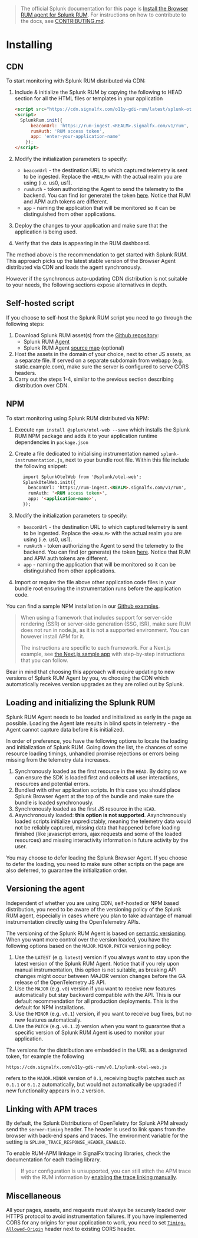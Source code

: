 > The official Splunk documentation for this page is [Install the Browser RUM agent for Splunk RUM](https://quickdraw.splunk.com/redirect/?product=Observability&location=github.rum.get.started&version=current). For instructions on how to contribute to the docs, see [CONTRIBUTING.md](../CONTRIBUTING.md#documentation).

# Installing

## CDN
To start monitoring with Splunk RUM distributed via CDN:
1. Include & initialize the Splunk RUM by copying the following to HEAD section for all the HTML files or templates in your application

    ```html
    <script src="https://cdn.signalfx.com/o11y-gdi-rum/latest/splunk-otel-web.js" crossorigin="anonymous"></script>
    <script>
      SplunkRum.init({
          beaconUrl: 'https://rum-ingest.<REALM>.signalfx.com/v1/rum',
          rumAuth: 'RUM access token',
          app: 'enter-your-application-name'
        });
    </script>
    ```

1. Modify the initialization parameters to specify:
   - `beaconUrl` - the destination URL to which captured telemetry is sent to be ingested. Replace the `<REALM>` with the actual realm you are using (i.e. us0, us1). 
   - `rumAuth` - token authorizing the Agent to send the telemetry to the backend. You can find (or generate) the token [here](https://app.signalfx.com/o11y/#/organization/current?selectedKeyValue=sf_section:accesstokens). 
     Notice that RUM and APM auth tokens are different.
   - `app` - naming the application that will be monitored so it can be distinguished from other applications.
1. Deploy the changes to your application and make sure that the application is being used.
1. Verify that the data is appearing in the RUM dashboard. 

The method above is the recommendation to get started with Splunk RUM. This approach picks up the latest stable version of the Browser Agent distributed via CDN and loads the agent synchronously. 

However if the synchronous auto-updating CDN distribution is not suitable to your needs, the following sections expose alternatives in depth.

## Self-hosted script
If you choose to self-host the Splunk RUM script you need to go through the following steps:

1. Download Splunk RUM asset(s) from the [Github repository](https://github.com/signalfx/splunk-otel-js-browser/releases/latest):
   - Splunk RUM [Agent](https://github.com/signalfx/splunk-otel-js-browser/releases/download/v0.4.2/splunk-otel-web.js)
   - Splunk RUM Agent [source map](https://github.com/signalfx/splunk-otel-js-browser/releases/download/v0.4.2/splunk-otel-web.js.map) (optional)
1. Host the assets in the domain of your choice, next to other JS assets, as a separate file. If served on a separate subdomain from webapp (e.g. static.example.com), make sure the server is configured to serve CORS headers.
1. Carry out the steps 1-4, similar to the previous section describing distribution over CDN.  

## NPM

To start monitoring using Splunk RUM distributed via NPM:

1. Execute `npm install @splunk/otel-web --save` which installs the Splunk RUM NPM package and adds it to your application runtime dependencies in `package.json`
1. Create a file dedicated to initialising instrumentation named `splunk-instrumentation.js`, next to your bundle root file. Within this file include the following snippet:

    ```html
       import SplunkOtelWeb from '@splunk/otel-web';
       SplunkOtelWeb.init({
         beaconUrl: 'https://rum-ingest.<REALM>.signalfx.com/v1/rum',
         rumAuth: '<RUM access token>',
         app: '<application-name>',
       });
    ```

1. Modify the initialization parameters to specify:
   - `beaconUrl` - the destination URL to which captured telemetry is sent to be ingested. Replace the `<REALM>` with the actual realm you are using (i.e. us0, us1). 
   - `rumAuth` - token authorizing the Agent to send the telemetry to the backend. You can find (or generate) the token [here](https://app.signalfx.com/o11y/#/organization/current?selectedKeyValue=sf_section:accesstokens). 
     Notice that RUM and APM auth tokens are different.
   - `app` - naming the application that will be monitored so it can be distinguished from other applications.
1. Import or require the file above other application code files in your bundle root ensuring the instrumentation runs before the application code. 

You can find a sample NPM installation in our [Github examples](../examples/installing-npm).

> When using a framework that includes support for server-side rendering (SSR) or server-side generation (SSG, ISR), make sure RUM does not run in node.js, as it is not a supported environment. You can however install APM for it.
> 
> The instructions are specific to each framework. For a Next.js example, see [the Next.js sample app](../examples/next-ssr-example) with step-by-step instructions that you can follow.

Bear in mind that choosing this approach will require updating to new versions of Splunk RUM Agent by you, vs choosing the CDN which automatically receives version upgrades as they are rolled out by Splunk. 

## Loading and initializing the Splunk RUM

Splunk RUM Agent needs to be loaded and initialized as early in the page as possible. Loading the Agent late results in blind spots in telemetry -  the Agent cannot capture data before it is initialized.

In order of preference, you have the following options to locate the loading and initialization of Splunk RUM. Going down the list, the chances of some resource loading timings, unhandled promise rejections or errors being missing from the telemetry data increases.

1. Synchronously loaded as the first resource in the `HEAD`. By doing so we can ensure the SDK is loaded first and collects all user interactions, resources and potential errors. 
1. Bundled with other application scripts. In this case you should place Splunk Browser Agent at the top of the bundle and make sure the bundle is loaded synchronously. 
1. Synchronously loaded as the first JS resource in the `HEAD`.
1. Asynchronously loaded: **this option is not supported**. Asynchronously loaded scripts initialize unpredictably, meaning the telemetry data would not be reliably captured, missing data that happened before loading finished (like javascript errors, ajax requests and some of the loaded resources) and missing interactivity information in future activity by the user.

You may choose to defer loading the Splunk Browser Agent. If you choose to defer the loading, you need to make sure other scripts on the page are also deferred, to guarantee the initialization order. 

## Versioning the agent

Independent of whether you are using CDN, self-hosted or NPM based distribution, you need to be aware of the versioning policy of the Splunk RUM agent, especially in cases where you plan to take advantage of manual instrumentation directly using the OpenTelemetry APIs. 

The versioning of the Splunk RUM Agent is based on [semantic versioning](https://semver.org). When you want more control over the version loaded, you have the following options based on the `MAJOR.MINOR.PATCH` versioning policy:

1. Use the `LATEST` (e.g. `latest`) version if you always want to stay upon the latest version of the Splunk RUM Agent.  Notice that if you rely upon manual instrumentation, this option is not suitable, as breaking API changes might occur between MAJOR version changes before the GA release of the OpenTelemetry JS API. 
1. Use the `MAJOR` (e.g. `v0`) version if you want to receive new features automatically but stay backward compatible with the API. This is our default recommendation for all production deployments. This is the default for NPM installations. 
1. Use the `MINOR` (e.g. `v0.1`) version, if you want to receive bug fixes, but no new features automatically. 
1. Use the `PATCH` (e.g. `v0.1.2`) version when you want to guarantee that a specific version of Splunk RUM Agent is used to monitor your application. 

The versions for the distribution are embedded in the URL as a designated token, for example the following

```https://cdn.signalfx.com/o11y-gdi-rum/v0.1/splunk-otel-web.js```

refers to the `MAJOR.MINOR` version of `0.1`, receiving bugfix patches such as `0.1.1` or `0.1.2` automatically, but would not automatically be upgraded if new functionality appears in `0.2` version. 

## Linking with APM traces

By default, the Splunk Distributions of OpenTeletry for Splunk APM already send the `server-timing` header. The header is used to link spans from the browser with back-end spans and traces. The environment variable for the setting is `SPLUNK_TRACE_RESPONSE_HEADER_ENABLED`.

To enable RUM-APM linkage in SignalFx tracing libraries, check the documentation for each tracing library.

> If your configuration is unsupported, you can still stitch the APM trace with the RUM information by [enabling the trace linking manually](https://github.com/signalfx/splunk-otel-js-browser/blob/main/docs/ServerTraceContext.md).

## Miscellaneous

All your pages, assets, and requests must always be securely loaded over HTTPS protocol to avoid instrumentation failures. 
If you have implemented CORS for any origins for your application to work, you need to set [`Timing-Allowed-Origin`](https://developer.mozilla.org/en-US/docs/Web/HTTP/Headers/Timing-Allow-Origin) header next to existing CORS header.
